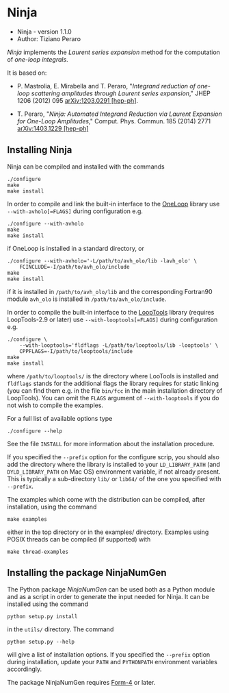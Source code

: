 Ninja
=====

- Ninja - version 1.1.0
- Author: Tiziano Peraro

*Ninja* implements the *Laurent series expansion* method for the
computation of *one-loop integrals*.

It is based on:

- P. Mastrolia, E. Mirabella and T. Peraro,
   "*Integrand reduction of one-loop scattering amplitudes through
   Laurent series expansion*,"
   JHEP 1206 (2012) 095
   [arXiv:1203.0291 [hep-ph]](http://arxiv.org/abs/arXiv:1203.0291).

- T. Peraro,
   "*Ninja: Automated Integrand Reduction via Laurent Expansion for
   One-Loop Amplitudes*,"
   Comput. Phys. Commun. 185 (2014) 2771
   [arXiv:1403.1229 [hep-ph]](http://arxiv.org/abs/1403.1229)


Installing Ninja
----------------

Ninja can be compiled and installed with the commands

    ./configure
    make
    make install

In order to compile and link the built-in interface to the
[OneLoop](http://helac-phegas.web.cern.ch/helac-phegas/OneLOop.html)
library use `--with-avholo[=FLAGS]` during configuration e.g.

    ./configure --with-avholo
    make
    make install

if OneLoop is installed in a standard directory, or

    ./configure --with-avholo='-L/path/to/avh_olo/lib -lavh_olo' \
        FCINCLUDE=-I/path/to/avh_olo/include
    make
    make install

if it is installed in `/path/to/avh_olo/lib` and the corresponding
Fortran90 module `avh_olo` is installed in `/path/to/avh_olo/include`.

In order to compile the built-in interface to the
[LoopTools](http://www.feynarts.de/looptools) library (requires
LoopTools-2.9 or later) use `--with-looptools[=FLAGS]` during
configuration e.g.

    ./configure \
        --with-looptools='fldflags -L/path/to/looptools/lib -looptools' \
        CPPFLAGS=-I/path/to/looptools/include
    make
    make install

where `/path/to/looptools/` is the directory where LooTools is
installed and `fldflags` stands for the additional flags the library
requires for static linking (you can find them e.g. in the file
`bin/fcc` in the main installation directory of LoopTools).  You can
omit the `FLAGS` argument of `--with-looptools` if you do not wish to
compile the examples.

For a full list of available options type

    ./configure --help

See the file `INSTALL` for more information about the installation
procedure.

If you specified the `--prefix` option for the configure scrip, you
should also add the directory where the library is installed to your
`LD_LIBRARY_PATH` (and `DYLD_LIBRARY_PATH` on Mac OS) environment
variable, if not already present.  This is typically a sub-directory
`lib/` or `lib64/` of the one you specified with `--prefix`.

The examples which come with the distribution can be compiled, after
installation, using the command
    
    make examples

either in the top directory or in the examples/ directory.  Examples
using POSIX threads can be compiled (if supported) with

    make thread-examples



Installing the package NinjaNumGen
----------------------------------

The Python package *NinjaNumGen* can be used both as a Python module
and as a script in order to generate the input needed for Ninja.  It
can be installed using the command

    python setup.py install

in the `utils/` directory.  The command
    
    python setup.py --help

will give a list of installation options.  If you specified the
`--prefix` option during installation, update your `PATH` and
`PYTHONPATH` environment variables accordingly.

The package NinjaNumGen requires [Form-4](http://www.nikhef.nl/~form)
or later.
